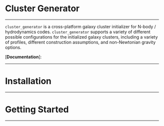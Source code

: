 # Cluster Generator

---

``cluster_generator`` is a cross-platform galaxy cluster initializer for N-body / hydrodynamics codes. ``cluster_generator`` supports
a variety of different possible configurations for the initialized galaxy clusters, including a variety of profiles, different construction
assumptions, and non-Newtonian gravity options. 

[**Documentation**]: 

---

# Installation

---

# Getting Started

---
